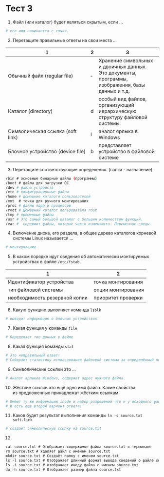 # Тест 3
1. Файл (или каталог) будет являться скрытым, если ...
```sh
# его имя начинается с точки.
```
2. Перетащите правильные ответы на свои места ...

|                 1                | 2 |                                             3                                                    |
|                ---               |---|                                            ---                                                   |
| Обычный файл (regular file)      | ‑ | Хранение символьных и двоичных данных. Это документы, программы, изображения, базы данных и т.д. |
| Каталог (directory)              | d | особый вид файлов, организующий иерархическую структуру файловой системы.                        |
| Символическая ссылка (soft link) | l | аналог ярлыка в Windows                                                                          |
| Блочное устройство (device file) | b | представляет устройство в файловой системе                                                       |
3. Перетащите соответствующие определения. (папка - назначение)
```sh
/bin # основные бинарные файлы (программы)
/boot # файлы для загрузки ОС
/dev # файлы устройств 
/etc # конфигурационные файлы 
/home # домашние каталоги пользователей 
/mnt  # точка для ручного монтирования
/proc # файлы ядра и процессов 
/root # Домашний каталог пользователя root 
/tmp # временные файлы  
/usr # Это самый большой каталог с большим количеством функций.   
/var #  содержит файлы, которые часто изменяются. Переменные среды.
```
4. Включение диска, его раздела, в общее дерево каталогов корневой системы Linux называется ...
```sh
# монтирование
```
5. В каком порядке идут сведения об автоматически монтируемых устройствах в файле `/etc/fstab`

|              1                |           2         |
|             ---               |          ---        |
| Идентификатор устройства      | точка монтирования  |
| тип файловой системы          | опции монтирования  |
| необходимость резервной копии | приоритет проверки  |

6. Какую функцию выполняет команда `lsblk`
```sh
# выводит информацию о блочных устройствах.
```
7. Какая функция у команды `file`
```sh
# Определяет тип данных в файле
```
8. Какая функция команды `stat`
```sh
# Это неправильный ответ!
# Собирает статистику использования файловой системы за определённый период
```
9. Символические ссылки это ...
```sh
# Аналог ярлыков Windows, cодержат адрес нужного файла.
```
10. Жёсткие ссылки это ещё одно имя файла. Какие свойства из предложенных принадлежат жёстким ссылкам
```sh
# Имеют ту же информацию inode и набор разрешений что и у исходного файла
# И есть еще второй вариант ответа!
```
11. Каков будет результат выполнения команды `ln -s source.txt soft.link`
```sh
# создает символическую ссылку на source.txt
```
12.
```sh
cat source.txt # Отображает содержимое файла source.txt в терминале
rm source.txt # Удаляет файл с именем source.txt
mkdir source.txt # Создаёт папку с именем source.txt
ls ‑l source.txt # Отображает длинный формат вывода сведений о файле source.txt
ls ‑i source.txt # отображает иноду файла с именем source.txt
du ‑h source.txt # Отображает размер файла source.txt
```
